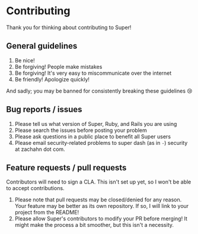 # Contributing

Thank you for thinking about contributing to Super!


## General guidelines

1. Be nice!
1. Be forgiving! People make mistakes
1. Be forgiving! It's very easy to miscommunicate over the internet
1. Be friendly! Apologize quickly!

And sadly; you may be banned for consistently breaking these guidelines 😢


## Bug reports / issues

1. Please tell us what version of Super, Ruby, and Rails you are using
1. Please search the issues before posting your problem
1. Please ask questions in a public place to benefit all Super users
1. Please email security-related problems to super dash (as in `-`) security at
   zachahn dot com.


## Feature requests / pull requests

Contributors will need to sign a CLA. This isn't set up yet, so I won't be able
to accept contributions.

1. Please note that pull requests may be closed/denied for any reason.
   Your feature may be better as its own repository. If so, I will link to your
   project from the README!
1. Please allow Super's contributors to modify your PR before merging!
   It might make the process a bit smoother, but this isn't a necessity.
